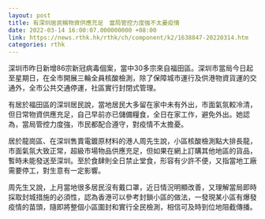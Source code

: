 ```yaml
---
layout: post
title: 有深圳居民稱物資供應充足　當局管控力度強不太憂疫情
date: 2022-03-14 16:00:07.000000000 +08:00
link: https://news.rthk.hk/rthk/ch/component/k2/1638847-20220314.htm
categories: rthk
---
```


深圳市昨日新增86宗新冠病毒個案，當中30多宗來自福田區。深圳市當局今日起至星期日，在全市開展三輪全員核酸檢測，除了保障城市運行及供港物資貨運的交通外，全市公共交通停運，社區實行封閉式管理。

有居於福田區的深圳居民說，當地居民大多留在家中未有外出，市面氣氛較冷清，但日常物資供應充足，自己早前亦已儲備糧食，全日在家工作，避免外出。她認為，當局管控力度強，市民都配合遵守，對疫情不太擔憂。

居於龍崗區、在深圳售賣電鍍原材料的港人周先生說，小區核酸檢測點大排長龍，市面氣氛大致正常，超級市場物品供應充足，但如果在網上訂購其他地區的貨品，暫時未能發送至深圳。至於食肆則全日禁止堂食，形容有少許不便，又指當地工廠需要停工，對生意有一定影響。

周先生又說，上月當地很多居民沒有戴口罩，近日情況明顯改善，又理解當局即時採取封城措施的必須性，認為香港可以參考封鎖小區的做法，一發現某小區有爆發疫情的苗頭，隨即將整個小區圍封和實行全民檢測，相信可及時到位地阻截傳播。
